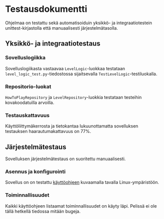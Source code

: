 # Testausdokumentti

Ohjelmaa on testattu sekä automatisoiduin yksikkö- ja integraatiotestein unittest-kirjastolla että manuaalisesti järjestelmätasolla.

## Yksikkö- ja integraatiotestaus

### Sovelluslogiikka

Sovelluslogiikasta vastaavaa `LevelLogic`-luokkaa testataan `level_logic_test.py`-tiedostossa sijaitsevalla `TestLevelLogic`-testiluokalla.

### Repositorio-luokat

`HowToPlayRepository` ja `LevelRepository`-luokkia testataan testeihin kovakoodatuilla arvoilla.

### Testauskattavuus

Käyttöliittymäkerrosta ja tietokantaa lukuunottamatta sovelluksen testauksen haarautumakattavuus on 77%.

## Järjestelmätestaus

Sovelluksen järjestelmätestaus on suoritettu manuaalisesti.

### Asennus ja konfigurointi

Sovellus on on testattu [käyttöohjeen](./kayttoohje.md) kuvaamalla tavalla Linux-ympäristöön.

### Toiminnallisuudet

Kaikki käyttöohjeen listaamat toiminnallisuudet on käyty läpi. Pelissä ei ole tällä hetkellä tiedossa mitään bugeja.
